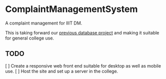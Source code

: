 # ComplaintManagementSystem
A complaint management for IIIT DM.

This is taking forward our [previous database project](https://github.com/guptaanmol184/Database-Project-Files) and making it suitable for general college use.

## TODO

[ ] Create a responsive web front end suitable for desktop as well as mobile use.
[ ] Host the site and set up a server in the college.

